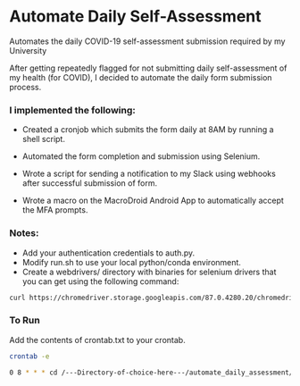 # Automate Daily Self-Assessment
Automates the daily COVID-19 self-assessment submission required by my University

After getting repeatedly flagged for not submitting daily self-assessment of my health (for COVID), I decided to automate the daily form submission process.

### I implemented the following:

  * Created a cronjob which submits the form daily at 8AM by running a shell script.
  
  * Automated the form completion and submission using Selenium.
  
  * Wrote a script for sending a notification to my Slack using webhooks after successful submission of form.
  
  * Wrote a macro on the MacroDroid Android App to automatically accept the MFA prompts.
  
### Notes:

 * Add your authentication credentials to auth.py.
 * Modify run.sh to use your local python/conda environment.
 * Create a webdrivers/ directory with binaries for selenium drivers that you can get using the following command:

 ```bash
 curl https://chromedriver.storage.googleapis.com/87.0.4280.20/chromedriver_linux64.zip -o chromedriver_linux64.zip
 ```
 
  
### To Run

Add the contents of crontab.txt to your crontab.

```bash
crontab -e

0 8 * * * cd /---Directory-of-choice-here---/automate_daily_assessment/ && DISPLAY=:0 ./run.sh > /dev/null 2>&1

```

